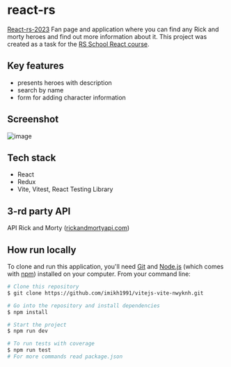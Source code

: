 # react-rs

[React-rs-2023](https://rickandmorti-react.netlify.app/) Fan page and application where you can find any Rick and morty heroes and find out more information about it. This project was created as a task for the [RS School React course](https://rs.school/react/).

## Key features

- presents heroes with description
- search by name
- form for adding character information

## Screenshot

![image](https://user-images.githubusercontent.com/61283143/230774738-a14584f3-c012-4eb8-a6cc-701782f52307.png)

## Tech stack

- React
- Redux
- Vite, Vitest, React Testing Library

## 3-rd party API

API Rick and Morty ([rickandmortyapi.com](https://rickandmortyapi.com/documentation/#get-all-characters))

## How run locally

To clone and run this application, you'll need [Git](https://git-scm.com) and [Node.js](https://nodejs.org/en/download/) (which comes with [npm](http://npmjs.com)) installed on your computer. From your command line:

```bash
# Clone this repository
$ git clone https://github.com/imikh1991/vitejs-vite-nwyknh.git

# Go into the repository and install dependencies
$ npm install

# Start the project
$ npm run dev

# To run tests with coverage
$ npm run test
# For more commands read package.json
```
